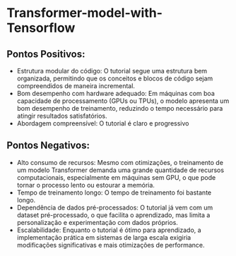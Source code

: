 # Transformer-model-with-Tensorflow

## Pontos Positivos:
* Estrutura modular do código: O tutorial segue uma estrutura bem organizada, permitindo que os conceitos e blocos de código sejam compreendidos de maneira incremental.
* Bom desempenho com hardware adequado: Em máquinas com boa capacidade de processamento (GPUs ou TPUs), o modelo apresenta um bom desempenho de treinamento, reduzindo o tempo necessário para atingir resultados satisfatórios.
* Abordagem compreensível: O tutorial é claro e progressivo

## Pontos Negativos:
* Alto consumo de recursos: Mesmo com otimizações, o treinamento de um modelo Transformer demanda uma grande quantidade de recursos computacionais, especialmente em máquinas sem GPU, o que pode tornar o processo lento ou estourar a memória.
* Tempo de treinamento longo: O tempo de treinamento foi bastante longo.
* Dependência de dados pré-processados: O tutorial já vem com um dataset pré-processado, o que facilita o aprendizado, mas limita a personalização e experimentação com dados próprios.
* Escalabilidade: Enquanto o tutorial é ótimo para aprendizado, a implementação prática em sistemas de larga escala exigiria modificações significativas e mais otimizações de performance.